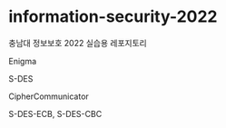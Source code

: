 # information-security-2022
충남대 정보보호 2022 실습용 레포지토리

Enigma

S-DES

CipherCommunicator

S-DES-ECB, S-DES-CBC
